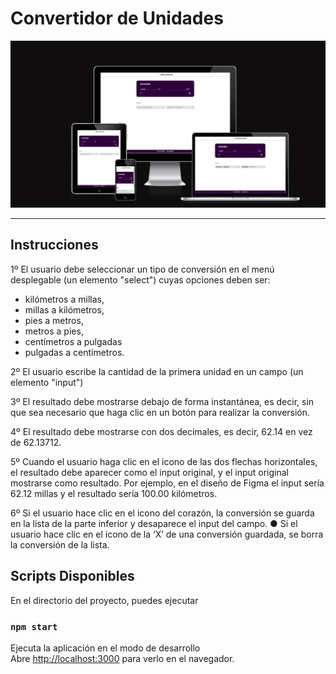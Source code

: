 # Convertidor de Unidades


<img src="public\preview.png"/>
<hr>

## Instrucciones
1º El usuario debe seleccionar un tipo de conversión en el menú desplegable
(un elemento "select") cuyas opciones deben ser:    
- kilómetros a millas, 
- millas a kilómetros, 
- pies a metros, 
- metros a pies, 
- centímetros a pulgadas  
- pulgadas a centímetros.

2º  El usuario escribe la cantidad de la primera unidad en un campo (un elemento "input")

3º  El resultado debe mostrarse debajo de forma instantánea, es decir, sin que sea
necesario que haga clic en un botón para realizar la conversión. 

4º El resultado debe
mostrarse con dos decimales, es decir, 62.14 en vez de 62.13712.

5º Cuando el usuario haga clic en el icono de las dos flechas horizontales, el resultado
debe aparecer como el input original, y el input original mostrarse como resultado.
Por ejemplo, en el diseño de Figma el input sería 62.12 millas y el resultado sería
100.00 kilómetros.

6º  Si el usuario hace clic en el icono del corazón, la conversión se guarda en la lista de
la parte inferior y desaparece el input del campo.
● Si el usuario hace clic en el icono de la ‘X’ de una conversión guardada, se borra la
conversión de la lista.




## Scripts Disponibles

En el directorio del proyecto, puedes ejecutar

### `npm start`

Ejecuta la aplicación en el modo de desarrollo\
Abre [http://localhost:3000](http://localhost:3000) para verlo en el navegador.



